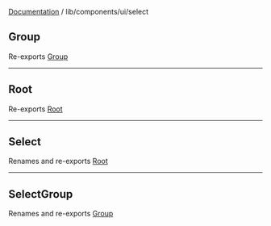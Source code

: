 [Documentation](../../../modules.md) / lib/components/ui/select

## Group

Re-exports [Group](select.md#group)

***

## Root

Re-exports [Root](select.md#root)

***

## Select

Renames and re-exports [Root](select.md#root)

***

## SelectGroup

Renames and re-exports [Group](select.md#group)
